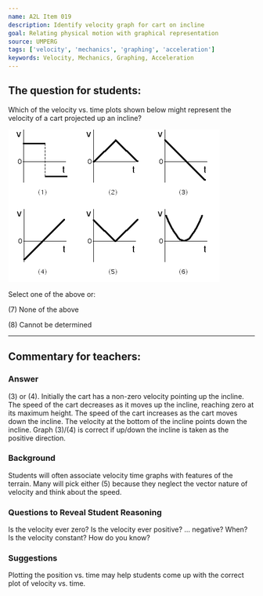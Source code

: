 ```yaml
---
name: A2L Item 019
description: Identify velocity graph for cart on incline
goal: Relating physical motion with graphical representation
source: UMPERG
tags: ['velocity', 'mechanics', 'graphing', 'acceleration']
keywords: Velocity, Mechanics, Graphing, Acceleration
---
```


## The question for students:

Which of the velocity vs. time plots shown below might represent the
velocity of a cart projected up an incline?

![Item019_fig1.gif](../images/Item019_fig1.gif)

Select one of the above or:

(7) None of the above

(8) Cannot be determined


<hr/>

## Commentary for teachers:

### Answer

(3) or (4).  Initially the cart has a non-zero velocity pointing up the
incline.  The speed of the cart decreases as it moves up the incline,
reaching zero at its maximum height.  The speed of the cart increases as
the cart moves down the incline.  The velocity at the bottom of the
incline points down the incline.  Graph (3)/(4) is correct if up/down
the incline is taken as the positive direction.

### Background

Students will often associate velocity time graphs with features of the
terrain.  Many will pick either (5) because they neglect the vector
nature of velocity and think about the speed.

### Questions to Reveal Student Reasoning

Is the velocity ever zero?  Is the velocity ever positive? ... negative?
 When?  Is the velocity constant?  How do you know?

### Suggestions

Plotting the position vs. time may help students come up with the
correct plot of velocity vs. time.
